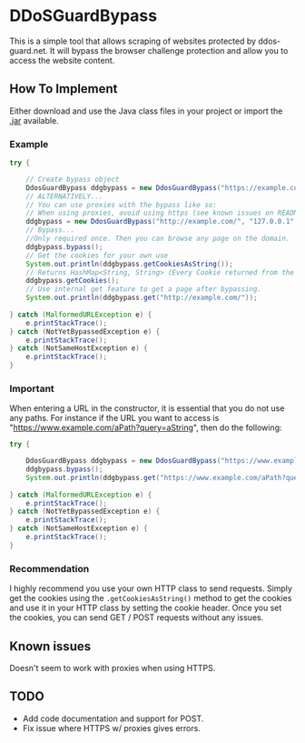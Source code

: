 # DDoSGuardBypass

This is a simple tool that allows scraping of websites protected by ddos-guard.net. It will bypass the browser challenge protection and allow you to access the website content.

## How To Implement

Either download and use the Java class files in your project or import the [.jar](https://github.com/RaghavJH/ddosguardbypass/blob/master/ddosguardbypass.jar) available.

### Example

```java
try {

    // Create bypass object
    DdosGuardBypass ddgbypass = new DdosGuardBypass("https://example.com/");
    // ALTERNATIVELY...
    // You can use proxies with the bypass like so:
    // When using proxies, avoid using https (see known issues on README)
    ddgbypass = new DdosGuardBypass("http://example.com/", "127.0.0.1", 8080);
    // Bypass...
    //Only required once. Then you can browse any page on the domain.
    ddgbypass.bypass();
    // Get the cookies for your own use
    System.out.println(ddgbypass.getCookiesAsString());
    // Returns HashMap<String, String> (Every Cookie returned from the website)
    ddgbypass.getCookies();
    // Use internal get feature to get a page after bypassing.
    System.out.println(ddgbypass.get("http://example.com/"));
    
} catch (MalformedURLException e) {
    e.printStackTrace();
} catch (NotYetBypassedException e) {
    e.printStackTrace();
} catch (NotSameHostException e) {
    e.printStackTrace();
}
```
### Important
When entering a URL in the constructor, it is essential that you do not use any paths. For instance if the URL you want to access is "https://www.example.com/aPath?query=aString", then do the following:

```java
try {

    DdosGuardBypass ddgbypass = new DdosGuardBypass("https://www.example.com/");
    ddgbypass.bypass();
    System.out.println(ddgbypass.get("https://www.example.com/aPath?query=aString"));
    
} catch (MalformedURLException e) {
    e.printStackTrace();
} catch (NotYetBypassedException e) {
    e.printStackTrace();
} catch (NotSameHostException e) {
    e.printStackTrace();
}
```
### Recommendation
I highly recommend you use your own HTTP class to send requests. Simply get the cookies using the ```.getCookiesAsString()``` method to get the cookies and use it in your HTTP class by setting the cookie header. Once you set the cookies, you can send GET / POST requests without any issues.

## Known issues
Doesn't seem to work with proxies when using HTTPS.

## TODO
- Add code documentation and support for POST.
- Fix issue where HTTPS w/ proxies gives errors.
